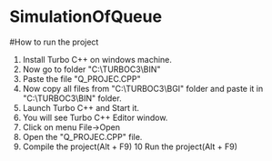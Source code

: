 # SimulationOfQueue

#How to run the project

1. Install Turbo C++ on windows machine.
2. Now go to folder "C:\TURBOC3\BIN"
3. Paste the file "Q_PROJEC.CPP"
4. Now copy all files from "C:\TURBOC3\BGI" folder and paste it in "C:\TURBOC3\BIN" folder.
5. Launch Turbo C++ and Start it.
6. You will see Turbo C++ Editor window.
7. Click on menu File->Open
8. Open the "Q_PROJEC.CPP" file.
9. Compile the project(Alt + F9)
10 Run the project(Alt + F9)
